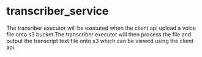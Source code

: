 # transcriber_service

The transriber executor will be executed when the client api upload a voice file onto s3 bucket.The transcriber executor will then process the file and output the transcript text file onto s3 which can be viewed using the client api.
